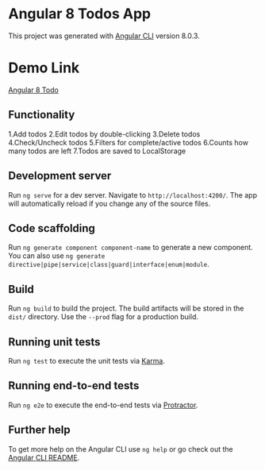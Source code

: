 # Angular 8 Todos App

This project was generated with [Angular CLI](https://github.com/angular/angular-cli) version 8.0.3.

# Demo Link
[Angular 8 Todo](https://angular-8-todo.firebaseapp.com/)

## Functionality

1.Add todos
2.Edit todos by double-clicking
3.Delete todos
4.Check/Uncheck todos
5.Filters for complete/active todos
6.Counts how many todos are left
7.Todos are saved to LocalStorage

## Development server

Run `ng serve` for a dev server. Navigate to `http://localhost:4200/`. The app will automatically reload if you change any of the source files.

## Code scaffolding

Run `ng generate component component-name` to generate a new component. You can also use `ng generate directive|pipe|service|class|guard|interface|enum|module`.

## Build

Run `ng build` to build the project. The build artifacts will be stored in the `dist/` directory. Use the `--prod` flag for a production build.

## Running unit tests

Run `ng test` to execute the unit tests via [Karma](https://karma-runner.github.io).

## Running end-to-end tests

Run `ng e2e` to execute the end-to-end tests via [Protractor](http://www.protractortest.org/).

## Further help

To get more help on the Angular CLI use `ng help` or go check out the [Angular CLI README](https://github.com/angular/angular-cli/blob/master/README.md).
